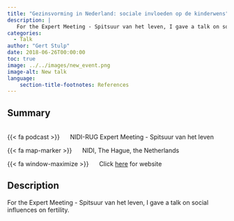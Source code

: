 ```yaml
---
title: "Gezinsvorming in Nederland: sociale invloeden op de kinderwens"
description: |
   For the Expert Meeting - Spitsuur van het leven, I gave a talk on social influences on fertility. 
categories:
  - Talk
author: "Gert Stulp"
date: 2018-06-26T00:00:00
toc: true
image: ../../images/new_event.png
image-alt: New talk
language: 
    section-title-footnotes: References
---
```



## Summary 
<br>
{{< fa podcast >}} &nbsp;&nbsp;&nbsp;&nbsp; NIDI-RUG Expert Meeting - Spitsuur van het leven

{{< fa map-marker >}} &nbsp;&nbsp;&nbsp;&nbsp; NIDI, The Hague, the Netherlands

{{< fa window-maximize >}} &nbsp;&nbsp;&nbsp;&nbsp; Click [here](http://nvdemografie.nl/activiteiten/overige-activiteiten/nidi-rug-expert-meeting-spitsuur-van-het-leven) for website



## Description

For the Expert Meeting - Spitsuur van het leven, I gave a talk on social influences on fertility. 

